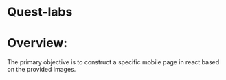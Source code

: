 # Quest-labs

# Overview:
The primary objective is to construct a specific mobile page in react based on the provided images.
